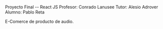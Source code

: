 Proyecto Final -- React JS
Profesor: Conrado Lanusee
Tutor: Alesio Adrover
Alumno: Pablo Reta

E-Comerce de producto de audio.